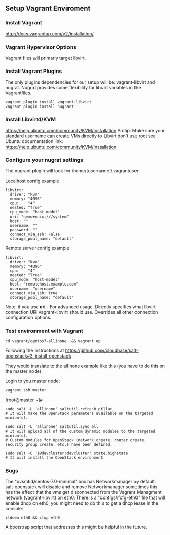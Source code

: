 ## Setup Vagrant Enviroment

### Install Vagrant
http://docs.vagrantup.com/v2/installation/

### Vagrant Hypervisor Options

Vagrant files will primarly target libvirt.

### Install Vagrant Plugins
The only plugins dependencies for our setup will be:  vagrant-libvirt and nugrat.
Nugrat provides some flexibility for libvirt variables in the Vagrantfiles. 

	vagrant plugin install vagrant-libvirt
	vagrant plugin install nugrant
	
### Install Libvirtd/KVM
https://help.ubuntu.com/community/KVM/Installation 
Protip: Make sure your standard username can create VMs directly to Libvirt don't use root
see Ubuntu documentation link: https://help.ubuntu.com/community/KVM/Installation	
	
### Configure your nugrat settings
The nugrant plugin will look for /home/[username]/.vagrantuser

Localhost config example

	libvirt:
	  driver: "kvm"
	  memory: "4096"
	  cpu:    "4"
	  nested: "True"
	  cpu_mode: "host-model"
	  uri: "qemu+unix:///system"
	  host: ""
	  username: ""
	  password: ""
	  connect_via_ssh: False
	  storage_pool_name: "default"
  
  
Remote server config example 

	libvirt:
	  driver: "kvm"
	  memory: "4096"
	  cpu:    "4"
	  nested: "True"
	  cpu_mode: "host-model"
	  host: "remotehost.example.com"
	  username: "username"
	  connect_via_ssh: true
	  storage_pool_name: "default"


Note: if you use **uri** - For advanced usage. Directly specifies what libvirt connection URI vagrant-libvirt should use. Overrides all other connection configuration options.

### Test environment with Vagrant

	cd vagrant/centos7-allinone  && vagrant up
	
Following the instructions at https://github.com/cloudbase/salt-openstack#3-install-openstack 

They would translate to the allinone example like this (you have to do this on the master node)

Login to you master node:

	vagrant ssh master
	
[root@master ~]#

    sudo salt -L 'allinone' saltutil.refresh_pillar                         
    # It will make the OpenStack parameters available on the targeted minion(s).

    sudo salt -L 'allinone' saltutil.sync_all                               
    # It will upload all of the custom dynamic modules to the targeted minion(s). 
    # Custom modules for OpenStack (network create, router create, security group create, etc.) have been defined.

    sudo salt -C 'I@devcluster:devcluster' state.highstate
    # It will install the OpenStack environment 
	
### Bugs
The "uvsmtid/centos-7.0-minimal" box has Networkmanager by default. 
salt-openstack will disable and remove Networkmanager sometimes this has the effect that the vms get disconnected from the Vagrant Managment network (vagrant-libvirt) on eth0.
There is a "configs/ifcfg-eth0" file that will enable dhcp on eth0, you might need to do this to get a dhcp lease in the console:

	ifdown eth0 && ifup eth0

A bootstrap script that addresses this might be helpful in the future. 


